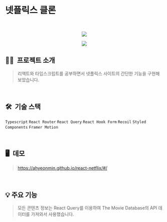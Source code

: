# 넷플릭스 클론
<br/>

<p align="center"><img src="https://user-images.githubusercontent.com/83111413/246801822-5709f51b-2dfc-4eaa-bf77-0cdd1e0d79af.png"></p>
<p align="center"><a href="https://hits.seeyoufarm.com"><img src="https://hits.seeyoufarm.com/api/count/incr/badge.svg?url=https%3A%2F%2Fgithub.com%2Fahyeonmin%2Freact-netflix&count_bg=%23e5e5e5&title_bg=%232F2F2F&title=hits&edge_flat=false"/></a></p>

## 💁🏻&nbsp; 프로젝트 소개
> 리액트와 타입스크립트를 공부하면서 넷플릭스 사이트의 간단한 기능을 구현해 보았습니다.

<br/>

## 🛠️&nbsp; 기술 스택
`Typescript`
`React Router`
`React Query`
`React Hook Form`
`Recoil`
`Styled Components`
`Framer Motion`

<br/>

## 🖥️&nbsp; 데모
> <https://ahyeonmin.github.io/react-netflix/#/>

<br/>

## 💡 주요 기능
> 모든 콘텐츠 정보는 React Query를 이용하여 The Movie Database의 API 데이터를 가져와서 사용했습니다.

